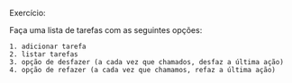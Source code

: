 Exercício:

Faça uma lista de tarefas com as seguintes opções:

    1. adicionar tarefa
    2. listar tarefas
    3. opção de desfazer (a cada vez que chamados, desfaz a última ação)
    4. opção de refazer (a cada vez que chamamos, refaz a última ação)

